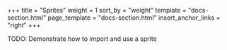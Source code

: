 +++
title = "Sprites"
weight = 1
sort_by = "weight"
template = "docs-section.html"
page_template = "docs-section.html"
insert_anchor_links = "right"
+++

TODO: Demonstrate how to import and use a sprite
